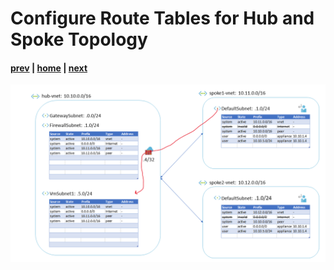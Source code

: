 # Configure Route Tables for Hub and Spoke Topology

#### [prev](./15.md) | [home](../welcome.md) | [next](./17.md)

![slide 16](../png/configure-route-tables-for-hub-and-spoke-topology/16.png)
